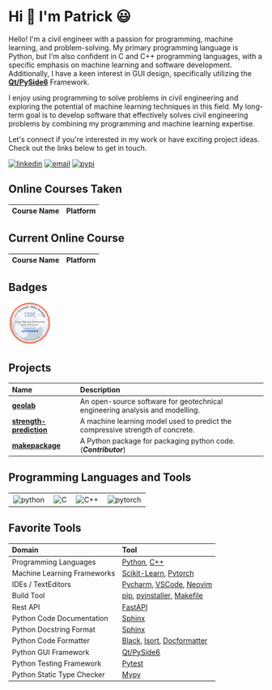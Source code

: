 # Hi :wave: I'm Patrick :smiley:

Hello! I'm a civil engineer with a passion for programming, machine learning, and problem-solving.
My primary programming language is Python, but I'm also confident in C and C++ programming languages,
with a specific emphasis on machine learning and software development. Additionally, I have a keen interest
in GUI design, specifically utilizing the [**Qt/PySide6**](https://wiki.qt.io/Qt_for_Python) Framework.

I enjoy using programming to solve problems in civil engineering and exploring the potential of machine learning techniques
in this field. My long-term goal is to develop software that effectively solves civil engineering problems by combining my
programming and machine learning expertise.

Let's connect if you're interested in my work or have exciting project ideas. Check out the links below to get in touch.

[![linkedin](https://img.shields.io/badge/-Linkedin-blue?style=flat-square&logo=linkedin)](https://www.linkedin.com/in/patrickboateng/)
[![email](https://img.shields.io/badge/-Email-red?style=flat-square&logo=gmail&logoColor=white)](mailto:boatengpato.pb@gmail.com)
[![pypi](https://img.shields.io/badge/PyPi-Pato546-blue?style=flat-square&logo=pypi&logoColor=white)](https://pypi.org/user/Pato546/)

## Online Courses Taken

| Course Name | Platform |
| :---------- | :------- |

## Current Online Course

| Course Name | Platform |
| :---------- | :------- |

## Badges

[![Pytorch Badge](./deep-neural-networks-with-pytorch.png)](https://www.credly.com/badges/ed780275-1244-4d75-98c7-5e18e8be527a/public_url)

## Projects

| Name                                                                             | Description                                                                    |
| :------------------------------------------------------------------------------- | :----------------------------------------------------------------------------- |
| [**geolab**](https://github.com/patrickboateng/geolab)                           | An open-source software for geotechnical engineering analysis and modelling.   |
| [**strength-prediction**](https://github.com/patrickboateng/strength-prediction) | A machine learning model used to predict the compressive strength of concrete. |
| [**makepackage**](https://github.com/patrickboateng/makepackage)                 | A Python package for packaging python code. (_**Contributor**_)                |

## Programming Languages and Tools

<table>
  <tr>
      <td>
        <img style="padding:2px" alt="python" width=30 src="https://cdn.jsdelivr.net/gh/devicons/devicon/icons/python/python-original.svg" />
      </td>
      <td>
        <img style="padding:2px" alt="C" width=30 src="https://cdn.jsdelivr.net/gh/devicons/devicon/icons/c/c-original.svg" />
      <td>
        <img style="padding:2px" alt="C++" width=30 src="https://cdn.jsdelivr.net/gh/devicons/devicon/icons/cplusplus/cplusplus-original.svg" />
      </td>
      </td>
      <td>
        <img style="padding:2px" alt="pytorch" width=30 src="https://cdn.jsdelivr.net/gh/devicons/devicon/icons/pytorch/pytorch-original.svg" />     
      </td>
    </tr>
</table>

## Favorite Tools

| Domain                      | Tool                                                                                                                                                     |
| :-------------------------- | :------------------------------------------------------------------------------------------------------------------------------------------------------- |
| Programming Languages       | [Python](https://www.python.org/), [C++](https://www.isocpp.org)                                                                                         |
| Machine Learning Frameworks | [Scikit-Learn](https://scikit-learn.org/), [Pytorch](https://pytorch.org/)                                                                               |
| IDEs / TextEditors          | [Pycharm](https://www.jetbrains.com/pycharm/), [VSCode](https://code.visualstudio.com/), [Neovim](https://neovim.io/)                                    |
| Build Tool                  | [pip](https://pip.pypa.io/en/stable/), [pyinstaller](https://pyinstaller.org/en/stable/), [Makefile](https://gnu.org/software/make)                      |
| Rest API                    | [FastAPI](https://fastapi.tiangolo.com/)                                                                                                                 |
| Python Code Documentation   | [Sphinx](https://www.sphinx-doc.org/en/master/)                                                                                                          |
| Python Docstring Format     | [Sphinx](https://sphinx-rtd-tutorial.readthedocs.io/en/latest/docstrings.html)                                                                           |
| Python Code Formatter       | [Black](https://black.readthedocs.io/en/stable/), [Isort](https://pycqa.github.io/isort), [Docformatter](https://docformatter.readthedocs.io/en/latest/) |
| Python GUI Framework        | [Qt/PySide6](https://wiki.qt.io/Qt_for_Python)                                                                                                           |
| Python Testing Framework    | [Pytest](https://pytest.org)                                                                                                                             |
| Python Static Type Checker  | [Mypy](https://mypy-lang.org)                                                                                                                            |

<!--
  Themes Available
  ================
  dark, radical, merko, gruvbox, tokyonight, onedark, cobalt, synthwave, highcontrast, dracula
-->
